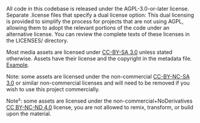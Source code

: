 All code in this codebase is released under the AGPL-3.0-or-later license. Separate .license files that specify a dual license option: This dual licensing is provided to simplify the process for projects that are not using AGPL, allowing them to adopt the relevant portions of the code under an alternative license. You can review the complete texts of these licenses in the LICENSES/ directory.

Most media assets are licensed under [CC-BY-SA 3.0](https://creativecommons.org/licenses/by-sa/3.0/) unless stated otherwise. Assets have their license and the copyright in the metadata file. [Example](https://github.com/space-wizards/space-station-14/blob/master/Resources/Textures/Objects/Tools/crowbar.rsi/meta.json).

Note: some assets are licensed under the non-commercial [CC-BY-NC-SA 3.0](https://creativecommons.org/licenses/by-nc-sa/3.0/) or similar non-commercial licenses and will need to be removed if you wish to use this project commercially.

Note²: some assets are licensed under the non-commercial+NoDerivatives [CC BY-NC-ND 4.0](https://creativecommons.org/licenses/by-nc-nd/4.0/) license, you are not allowed to remix, transform, or build upon the material.
